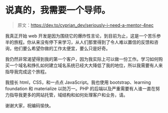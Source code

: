 # 说真的，我需要一个导师。

> 原文：<https://dev.to/cyprian_dev/seriously-i-need-a-mentor-4nec>

我真正开始 web 开发是因为围绕它的爆炸性言论，到目前为止，这是一个苦乐参半的旅程。你从来没有停下来学习，从人们那里得到了令人难以置信的反馈和咨询，他们要么希望你做的工作太便宜，要么只是好奇。

我仍然非常渴望得到我的第一个客户，因为我实际上可以做一份工作。学习如何购买一个域名和挣扎如何建立域名系统已经大大降低了我的地位，所以我需要有人来指导我完成这个旅程。

我擅长 html，CSS，和一点点 JavaScript。我也使用 bootstrap、learning foundation 和 materialize 以防万一。PHP 的后端以及严重需要有人谁一直在努力指导我更多的网站托管，域结构和如何处理客户和业务，请。

谢谢大家，祝编码愉快。